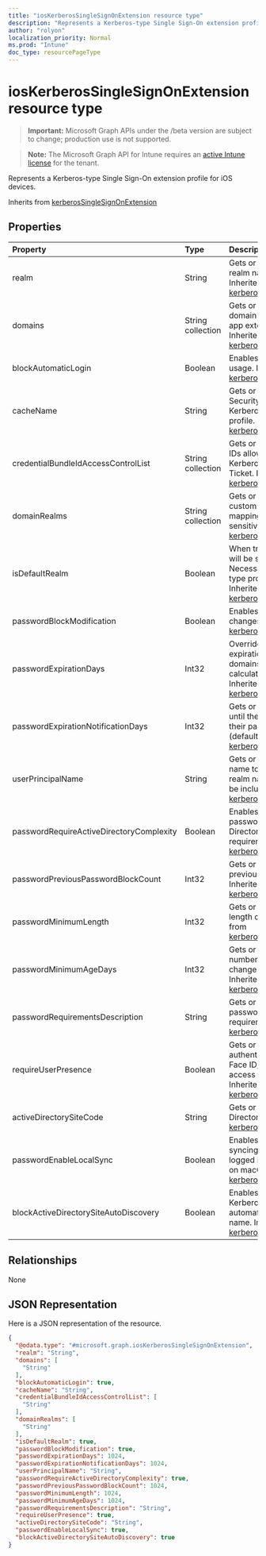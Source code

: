 ```yaml
---
title: "iosKerberosSingleSignOnExtension resource type"
description: "Represents a Kerberos-type Single Sign-On extension profile for iOS devices."
author: "rolyon"
localization_priority: Normal
ms.prod: "Intune"
doc_type: resourcePageType
---
```


# iosKerberosSingleSignOnExtension resource type

> **Important:** Microsoft Graph APIs under the /beta version are subject to change; production use is not supported.

> **Note:** The Microsoft Graph API for Intune requires an [active Intune license](https://go.microsoft.com/fwlink/?linkid=839381) for the tenant.

Represents a Kerberos-type Single Sign-On extension profile for iOS devices.


Inherits from [kerberosSingleSignOnExtension](../resources/intune-deviceconfig-kerberossinglesignonextension.md)

## Properties
|Property|Type|Description|
|:---|:---|:---|
|realm|String|Gets or sets the case-sensitive realm name for this profile. Inherited from [kerberosSingleSignOnExtension](../resources/intune-deviceconfig-kerberossinglesignonextension.md)|
|domains|String collection|Gets or sets a list of hosts or domain names for which the app extension performs SSO. Inherited from [kerberosSingleSignOnExtension](../resources/intune-deviceconfig-kerberossinglesignonextension.md)|
|blockAutomaticLogin|Boolean|Enables or disables Keychain usage. Inherited from [kerberosSingleSignOnExtension](../resources/intune-deviceconfig-kerberossinglesignonextension.md)|
|cacheName|String|Gets or sets the Generic Security Services name of the Kerberos cache to use for this profile. Inherited from [kerberosSingleSignOnExtension](../resources/intune-deviceconfig-kerberossinglesignonextension.md)|
|credentialBundleIdAccessControlList|String collection|Gets or sets a list of app Bundle IDs allowed to access the Kerberos Ticket Granting Ticket. Inherited from [kerberosSingleSignOnExtension](../resources/intune-deviceconfig-kerberossinglesignonextension.md)|
|domainRealms|String collection|Gets or sets a list of realms for custom domain-realm mapping. Realms are case sensitive. Inherited from [kerberosSingleSignOnExtension](../resources/intune-deviceconfig-kerberossinglesignonextension.md)|
|isDefaultRealm|Boolean|When true, this profile's realm will be selected as the default. Necessary if multiple Kerberos-type profiles are configured. Inherited from [kerberosSingleSignOnExtension](../resources/intune-deviceconfig-kerberossinglesignonextension.md)|
|passwordBlockModification|Boolean|Enables or disables password changes. Inherited from [kerberosSingleSignOnExtension](../resources/intune-deviceconfig-kerberossinglesignonextension.md)|
|passwordExpirationDays|Int32|Overrides the default password expiration in days. For most domains, this value is calculated automatically. Inherited from [kerberosSingleSignOnExtension](../resources/intune-deviceconfig-kerberossinglesignonextension.md)|
|passwordExpirationNotificationDays|Int32|Gets or sets the number of days until the user is notified that their password will expire (default is 15). Inherited from [kerberosSingleSignOnExtension](../resources/intune-deviceconfig-kerberossinglesignonextension.md)|
|userPrincipalName|String|Gets or sets the principle user name to use for this profile. The realm name does not need to be included. Inherited from [kerberosSingleSignOnExtension](../resources/intune-deviceconfig-kerberossinglesignonextension.md)|
|passwordRequireActiveDirectoryComplexity|Boolean|Enables or disables whether passwords must meet Active Directory's complexity requirements. Inherited from [kerberosSingleSignOnExtension](../resources/intune-deviceconfig-kerberossinglesignonextension.md)|
|passwordPreviousPasswordBlockCount|Int32|Gets or sets the number of previous passwords to block. Inherited from [kerberosSingleSignOnExtension](../resources/intune-deviceconfig-kerberossinglesignonextension.md)|
|passwordMinimumLength|Int32|Gets or sets the minimum length of a password. Inherited from [kerberosSingleSignOnExtension](../resources/intune-deviceconfig-kerberossinglesignonextension.md)|
|passwordMinimumAgeDays|Int32|Gets or sets the minimum number of days until a user can change their password again. Inherited from [kerberosSingleSignOnExtension](../resources/intune-deviceconfig-kerberossinglesignonextension.md)|
|passwordRequirementsDescription|String|Gets or sets a description of the password complexity requirements. Inherited from [kerberosSingleSignOnExtension](../resources/intune-deviceconfig-kerberossinglesignonextension.md)|
|requireUserPresence|Boolean|Gets or sets whether to require authentication via Touch ID, Face ID, or a passcode to access the keychain entry. Inherited from [kerberosSingleSignOnExtension](../resources/intune-deviceconfig-kerberossinglesignonextension.md)|
|activeDirectorySiteCode|String|Gets or sets the Active Directory site. Inherited from [kerberosSingleSignOnExtension](../resources/intune-deviceconfig-kerberossinglesignonextension.md)|
|passwordEnableLocalSync|Boolean|Enables or disables password syncing. This won't affect users logged in with a mobile account on macOS. Inherited from [kerberosSingleSignOnExtension](../resources/intune-deviceconfig-kerberossinglesignonextension.md)|
|blockActiveDirectorySiteAutoDiscovery|Boolean|Enables or disables whether the Kerberos extension can automatically determine its site name. Inherited from [kerberosSingleSignOnExtension](../resources/intune-deviceconfig-kerberossinglesignonextension.md)|

## Relationships
None

## JSON Representation
Here is a JSON representation of the resource.
<!-- {
  "blockType": "resource",
  "@odata.type": "microsoft.graph.iosKerberosSingleSignOnExtension"
}
-->
``` json
{
  "@odata.type": "#microsoft.graph.iosKerberosSingleSignOnExtension",
  "realm": "String",
  "domains": [
    "String"
  ],
  "blockAutomaticLogin": true,
  "cacheName": "String",
  "credentialBundleIdAccessControlList": [
    "String"
  ],
  "domainRealms": [
    "String"
  ],
  "isDefaultRealm": true,
  "passwordBlockModification": true,
  "passwordExpirationDays": 1024,
  "passwordExpirationNotificationDays": 1024,
  "userPrincipalName": "String",
  "passwordRequireActiveDirectoryComplexity": true,
  "passwordPreviousPasswordBlockCount": 1024,
  "passwordMinimumLength": 1024,
  "passwordMinimumAgeDays": 1024,
  "passwordRequirementsDescription": "String",
  "requireUserPresence": true,
  "activeDirectorySiteCode": "String",
  "passwordEnableLocalSync": true,
  "blockActiveDirectorySiteAutoDiscovery": true
}
```



